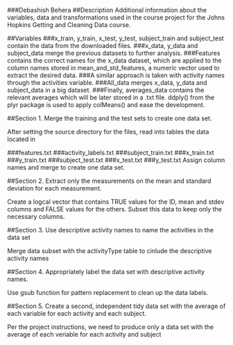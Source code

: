 ###Debashish Behera
##Description
Additional information about the variables, data and transformations used in the course project for the Johns Hopkins Getting and Cleaning Data course.

##Variables
###x_train, y_train, x_test, y_test, subject_train and subject_test contain the data from the downloaded files.
###x_data, y_data and subject_data merge the previous datasets to further analysis.
###Features contains the correct names for the x_data dataset, which are applied to the column names stored in mean_and_std_features, a numeric vector used to extract the desired data.
###A similar approach is taken with activity names through the activities variable.
###All_data merges x_data, y_data and subject_data in a big dataset.
###Finally, averages_data contains the relevant averages which will be later stored in a .txt file. ddply() from the plyr package is used to apply colMeans() and ease the development.

##Section 1. Merge the training and the test sets to create one data set.

After setting the source directory for the files, read into tables the data located in

###features.txt
###activity_labels.txt
###subject_train.txt
###x_train.txt
###y_train.txt
###subject_test.txt
###x_test.txt
###y_test.txt
Assign column names and merge to create one data set.

##Section 2. Extract only the measurements on the mean and standard deviation for each measurement.

Create a logcal vector that contains TRUE values for the ID, mean and stdev columns and FALSE values for the others. Subset this data to keep only the necessary columns.

##Section 3. Use descriptive activity names to name the activities in the data set

Merge data subset with the activityType table to cinlude the descriptive activity names

##Section 4. Appropriately label the data set with descriptive activity names.

Use gsub function for pattern replacement to clean up the data labels.

##Section 5. Create a second, independent tidy data set with the average of each variable for each activity and each subject.

Per the project instructions, we need to produce only a data set with the average of each veriable for each activity and subject